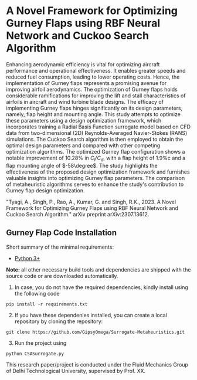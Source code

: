 # A Novel Framework for Optimizing Gurney Flaps using RBF Neural Network and Cuckoo Search Algorithm

Enhancing aerodynamic efficiency is vital for optimizing aircraft performance and operational effectiveness. It enables greater speeds and reduced fuel consumption, leading to lower operating costs. Hence, the implementation of Gurney flaps represents a promising avenue for improving airfoil aerodynamics. The optimization of Gurney flaps holds considerable ramifications for improving the lift and stall characteristics of airfoils in aircraft and wind turbine blade designs. The efficacy of implementing Gurney flaps hinges significantly on its design parameters, namely, flap height and mounting angle. This study attempts to optimize these parameters using a design optimization framework, which incorporates training a Radial Basis Function surrogate model based on CFD data from two-dimensional (2D) Reynolds-Averaged Navier-Stokes (RANS) simulations. The Cuckoo Search algorithm is then employed to obtain the optimal design parameters and compared with other competing optimization algorithms. The optimized Gurney flap configuration shows a notable improvement of 10.28\% in $C_l/C_d$, with a flap height of 1.9\%c and a flap mounting angle of $-58\degree$. The study highlights the effectiveness of the proposed design optimization framework and furnishes valuable insights into optimizing Gurney flap parameters. The comparison of metaheuristic algorithms serves to enhance the study's contribution to Gurney flap design optimization.

"Tyagi, A., Singh, P., Rao, A., Kumar, G. and Singh, R.K., 2023. A Novel Framework for Optimizing Gurney Flaps using RBF Neural Network and Cuckoo Search Algorithm." 
arXiv preprint arXiv:2307.13612.

## Gurney Flap Code Installation

Short summary of the minimal requirements:
* [Python 3+](https://www.python.org/)

**Note:** all other necessary build tools and dependencies are shipped with the source code or are downloaded automatically.
1. In case, you do not have the required dependencies, kindly install using the following code
  ```
  pip install -r requirements.txt
  ```
2. If you have these dependenies installed, you can create a local repository by cloning the repository:
  ```
  git clone https://github.com/GipsyOmega/Surrogate-Metaheuristics.git
  ```
3. Run the project using
  ```
  python CSASurrogate.py
  ```
This research paper/project is conducted under the Fluid Mechanics Group of Delhi Technological University, supervised by Prof. XX.
